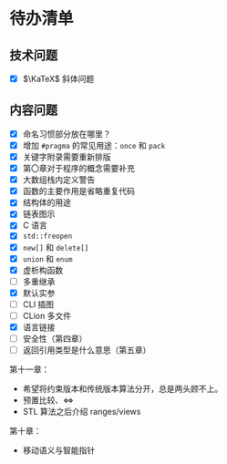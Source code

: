 # 待办清单

## 技术问题

- [x] $\KaTeX$ 斜体问题

## 内容问题

- [x] 命名习惯部分放在哪里？
- [x] 增加 `#pragma` 的常见用途：`once` 和 `pack`
- [x] 关键字附录需要重新排版
- [x] 第〇章对于程序的概念需要补充
- [x] 大数组栈内定义警告
- [x] 函数的主要作用是省略重复代码
- [x] 结构体的用途
- [x] 链表图示
- [x] C 语言
- [x] `std::freopen`
- [x] `new[]` 和 `delete[]`
- [x] `union` 和 `enum`
- [x] 虚析构函数
- [ ] 多重继承
- [x] 默认实参
- [ ] CLI 插图
- [ ] CLion 多文件
- [x] 语言链接
- [ ] 安全性（第四章）
- [ ] 返回引用类型是什么意思（第五章）

第十一章：
- 希望将约束版本和传统版本算法分开，总是两头顾不上。
- 预置比较、<=>
- STL 算法之后介绍 ranges/views

第十章：
- 移动语义与智能指针

